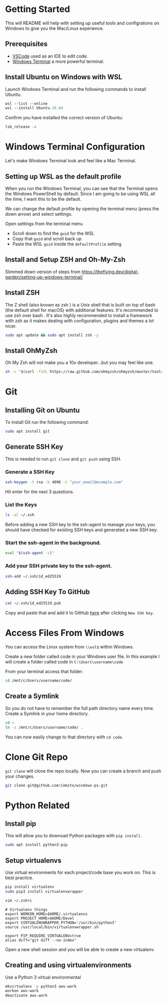 # Getting Started
This will README will help with setting up useful tools and configrations on Windows to give you the Mac/Linux experience.

## Prerequisites
 - [VSCode](https://code.visualstudio.com/docs/?dv=win) used as an IDE to edit code.
 - [Windows Terminal](https://apps.microsoft.com/store/detail/windows-terminal/9N0DX20HK701?hl=en-gb&gl=gb) a more powerful terminal.

## Install Ubuntu on Windows with WSL
Launch Windows Terminal and run the following commands to install Ubuntu.
```ps
wsl --list --online
wsl --install Ubuntu-20.04
```

Confirm you have installed the correct version of Ubuntu:
```sh
lsb_release -a
```

# Windows Terminal Configuration
Let's make Windows Terminal look and feel like a Mac Terminal.

## Setting up WSL as the default profile
When you run the Windows Terminal, you can see that the Terminal opens the Windows PowerShell by default. Since I am going to be using WSL all the time, I want this to be the default.

We can change the default profile by opening the terminal menu (press the down arrow) and select settings.

Open settings from the terminal menu
- Scroll down to find the `guid` for the WSL
- Copy that `guid` and scroll back up
- Paste the WSL `guid` inside the `defaultProfile` setting

## Install and Setup ZSH and Oh-My-Zsh
Slimmed down version of steps from https://theflying.dev/digital-garden/setting-up-windows-terminal/

## Install ZSH
The Z shell (also known as zsh ) is a Unix shell that is built on top of bash (the default shell for macOS) with additional features. It's recommended to use zsh over bash . It's also highly recommended to install a framework with zsh as it makes dealing with configuration, plugins and themes a lot nicer.

```sh
sudo apt update && sudo apt install zsh -y
```

## Install OhMyZsh
Oh My Zsh will not make you a 10x developer...but you may feel like one.

```sh
sh -c "$(curl -fsSL https://raw.github.com/ohmyzsh/ohmyzsh/master/tools/install.sh)"
```

# Git
## Installing Git on Ubuntu
To install Git run the following command:
```sh
sudo apt install git
```

## Generate SSH Key
This is needed to run `git clone` and `git push` using SSH.

### Generate a SSH Key
```sh
ssh-keygen -t rsa -b 4096 -C "your_email@example.com"
```
Hit enter for the next 3 questions.

### List the Keys
```sh
ls -al ~/.ssh
```

Before adding a new SSH key to the ssh-agent to manage your keys, you should have checked for existing SSH keys and generated a new SSH key.

### Start the ssh-agent in the background.
```sh
eval "$(ssh-agent -s)"
```

### Add your SSH private key to the ssh-agent.
```sh
ssh-add ~/.ssh/id_ed25519
```

## Adding SSH Key To GitHub
```sh
cat ~/.ssh/id_ed25519.pub
```

Copy and paste that and add it to GitHub [here](https://github.com/settings/keys) after clicking `New SSH key`.

# Access Files From Windows
You can access the Linux system from `\\wsl$` within Windows.

Create a new folder called code in your Windows user file. In this example I will create a folder called code in `C:\Users\username\code`

From your terminal access that folder:
```sh
cd /mnt/c/Users/username/code/
```

## Create a Symlink
So you do not have to remember the full path directory name every time. Create a Symlink in your home directory.

```sh
cd ~
ln -s /mnt/c/Users/username/code/ .
```

You can now easily change to that directory with `cd code`.

# Clone Git Repo

`git clone` will clone the repo locally. Now you can create a branch and push your changes.
```sh
git clone git@github.com:Cemito/windows-ps.git
```

# Python Related

## Install pip
This will allow you to downoad Python packages with `pip install`.

```sh
sudo apt install python3-pip
```

## Setup virtualenvs
Use virtual environments for each project/code base you work on. This is best practice.

```sh
pip install virtualenv
sudo pip3 install virtualenvwrapper
```

```sh
vim ~/.zshrc
```

```
# Virtualenv things
export WORKON_HOME=$HOME/.virtualenvs
export PROJECT_HOME=$HOME/Devel
export VIRTUALENVWRAPPER_PYTHON='/usr/bin/python3'
source /usr/local/bin/virtualenvwrapper.sh

export PIP_REQUIRE_VIRTUALENV=true
alias diff="git diff --no-index"
```
Open a new shell session and you will be able to create a new virtualenv.

## Creating and using virtualenvironments
Use a Python 3 virtual environmental

```sh
mkvirtualenv -p python3 aws-work
workon aws-work
deactivate aws-work
```